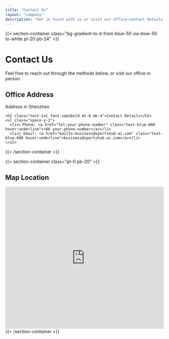 ```yaml
---
title: "Contact Us"
layout: "company"
description: "Get in touch with us or visit our office—contact details and location info."
---
```


{{< section-container class="bg-gradient-to-b from-blue-50 via-blue-50 to-white pt-20 pb-24" >}}
  <div class="text-center">
    <h1 class="text-4xl md:text-5xl font-bold mb-6">Contact Us</h1>
    <p class="text-lg text-gray-600 mb-8">Feel free to reach out through the methods below, or visit our office in person.</p>
  </div>

  <div class="max-w-3xl mx-auto bg-white rounded-xl shadow-md p-8 text-gray-800">
    <h2 class="text-2xl font-semibold mb-4">Office Address</h2>
    <p class="mb-4">Address in Shenzhen</p>

    <h2 class="text-2xl font-semibold mt-8 mb-4">Contact Details</h2>
    <ul class="space-y-2">
      <li>📞 Phone: <a href="tel:your-phone-number" class="text-blue-600 hover:underline">+86 your-phone-number</a></li>
      <li>📧 Email: <a href="mailto:business@sportshub-ai.com" class="text-blue-600 hover:underline">business@sportshub-ai.com</a></li>
    </ul>
  </div>
{{< /section-container >}}

{{< section-container class="pt-0 pb-20" >}}
  <div class="max-w-6xl mx-auto">
    <h2 class="text-2xl font-bold text-center mb-6">Map Location</h2>
    <div class="rounded-xl overflow-hidden shadow-lg">
      <!-- Replace with your actual map embed URL -->
      <iframe 
        src="https://map.baidu.com/poi/%E6%B5%B7%E5%BD%92%E5%B2%9B/@12668354.714402318,2579528.3299140288,21z?uid=d6a984e0a8f371682fb96d5f&info_merge=1&isBizPoi=false&ugc_type=3&ugc_ver=1&device_ratio=2&compat=1&pcevaname=pc4.1&querytype=detailConInfo&da_src=shareurl" 
        width="100%" height="450" style="border:0;" allowfullscreen="" loading="lazy" 
        referrerpolicy="no-referrer-when-downgrade">
      </iframe>
    </div>
  </div>
{{< /section-container >}}
